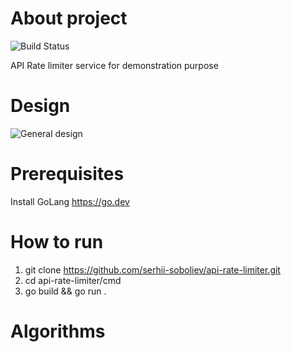 
# About project

![Build Status](https://github.com/serhii-soboliev/api-rate-limiter/actions/workflows/go.yml/badge.svg)

API Rate limiter service for demonstration purpose

# Design

![General design](https://github.com/SergiySobolev/api-rate-limiter/blob/main/img/general_design.png)

# Prerequisites

Install GoLang <https://go.dev>

# How to run

1. git clone <https://github.com/serhii-soboliev/api-rate-limiter.git>
2. cd api-rate-limiter/cmd
3. go build && go run .

# Algorithms
